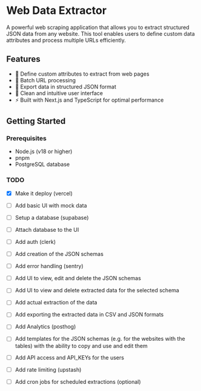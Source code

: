 # Web Data Extractor

A powerful web scraping application that allows you to extract structured JSON data from any website. This tool enables users to define custom data attributes and process multiple URLs efficiently.

## Features

- 🎯 Define custom attributes to extract from web pages
- 📑 Batch URL processing
- 🔄 Export data in structured JSON format
- 🎨 Clean and intuitive user interface
- ⚡ Built with Next.js and TypeScript for optimal performance

## Getting Started

### Prerequisites

- Node.js (v18 or higher)
- pnpm
- PostgreSQL database

### TODO

- [x] Make it deploy (vercel)
- [ ] Add basic UI with mock data
- [ ] Setup a database (supabase)
- [ ] Attach database to the UI
- [ ] Add auth (clerk)
- [ ] Add creation of the JSON schemas
- [ ] Add error handling (sentry)
- [ ] Add UI to view, edit and delete the JSON schemas
- [ ] Add UI to view and delete extracted data for the selected schema
- [ ] Add actual extraction of the data
- [ ] Add exporting the extracted data in CSV and JSON formats
- [ ] Add Analytics (posthog)
- [ ] Add templates for the JSON schemas (e.g. for the websites with the tables) with the ability to copy and use and edit them
- [ ] Add API access and API_KEYs for the users
- [ ] Add rate limiting (upstash)
- [ ] Add cron jobs for scheduled extractions (optional)

